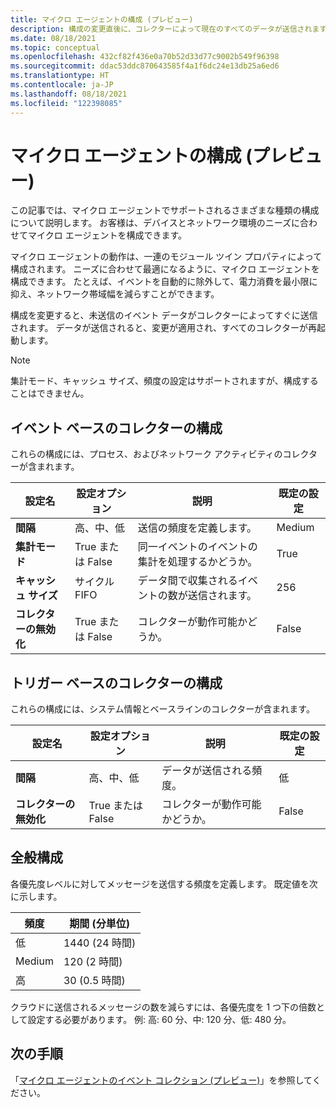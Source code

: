 ```yaml
---
title: マイクロ エージェントの構成 (プレビュー)
description: 構成の変更直後に、コレクターによって現在のすべてのデータが送信されます。 その後、変更が適用されます。
ms.date: 08/18/2021
ms.topic: conceptual
ms.openlocfilehash: 432cf82f436e0a70b52d33d77c9002b549f96398
ms.sourcegitcommit: ddac53ddc870643585f4a1f6dc24e13db25a6ed6
ms.translationtype: HT
ms.contentlocale: ja-JP
ms.lasthandoff: 08/18/2021
ms.locfileid: "122398085"
---
```

# <a name="micro-agent-configurations-preview"></a>マイクロ エージェントの構成 (プレビュー)

この記事では、マイクロ エージェントでサポートされるさまざまな種類の構成について説明します。 お客様は、デバイスとネットワーク環境のニーズに合わせてマイクロ エージェントを構成できます。  

マイクロ エージェントの動作は、一連のモジュール ツイン プロパティによって構成されます。 ニーズに合わせて最適になるように、マイクロ エージェントを構成できます。 たとえば、イベントを自動的に除外して、電力消費を最小限に抑え、ネットワーク帯域幅を減らすことができます。

構成を変更すると、未送信のイベント データがコレクターによってすぐに送信されます。 データが送信されると、変更が適用され、すべてのコレクターが再起動します。

> [!Note]
> 集計モード、キャッシュ サイズ、頻度の設定はサポートされますが、構成することはできません。

## <a name="event-based-collectors-configurations"></a>イベント ベースのコレクターの構成

これらの構成には、プロセス、およびネットワーク アクティビティのコレクターが含まれます。

| 設定名 | 設定オプション | 説明 | 既定の設定 |
|--|--|--|--|
| **間隔** | 高、中、低 | 送信の頻度を定義します。 | Medium |
| **集計モード** | True または False | 同一イベントのイベントの集計を処理するかどうか。  | True |
| **キャッシュ サイズ** | サイクル FIFO | データ間で収集されるイベントの数が送信されます。 | 256 |
| **コレクターの無効化** | True または False | コレクターが動作可能かどうか。 | False |

## <a name="trigger-based-collectors-configurations"></a>トリガー ベースのコレクターの構成

これらの構成には、システム情報とベースラインのコレクターが含まれます。

| 設定名 | 設定オプション | 説明 | 既定の設定 |
|--|--|--|--|
| **間隔** | 高、中、低 | データが送信される頻度。 | 低 |
| **コレクターの無効化** | True または False | コレクターが動作可能かどうか。 | False |

## <a name="general-configuration"></a>全般構成

各優先度レベルに対してメッセージを送信する頻度を定義します。 既定値を次に示します。

| 頻度 | 期間 (分単位) |
|--|--|
| 低 | 1440 (24 時間) |
| Medium | 120 (2 時間) |
| 高 | 30 (0.5 時間) |

クラウドに送信されるメッセージの数を減らすには、各優先度を 1 つ下の倍数として設定する必要があります。 例: 高: 60 分、中: 120 分、低: 480 分。

## <a name="next-steps"></a>次の手順

「[マイクロ エージェントのイベント コレクション (プレビュー)](concept-event-aggregation.md)」を参照してください。
